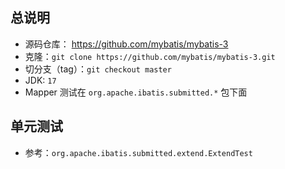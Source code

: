 ## 总说明
- 源码仓库： https://github.com/mybatis/mybatis-3
- 克隆：`git clone https://github.com/mybatis/mybatis-3.git`
- 切分支（tag）：`git checkout master`
- JDK: `17`
- Mapper 测试在 `org.apache.ibatis.submitted.*` 包下面


## 单元测试
- 参考：`org.apache.ibatis.submitted.extend.ExtendTest`